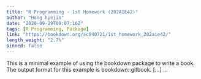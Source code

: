 ```yaml
---
title: "R Programming - 1st Homework (202AIE42)"
author: "Hong hyejin"
date: "2020-09-29T09:07:16Z"
tags: [R Programming, Package]
link: "https://bookdown.org/sc040721/1st_homework_202aie42/"
length_weight: "2.7%"
pinned: false
---
```


This is a minimal example of using the bookdown package to write a book. The output format for this example is bookdown::gitbook. [...]  ...

